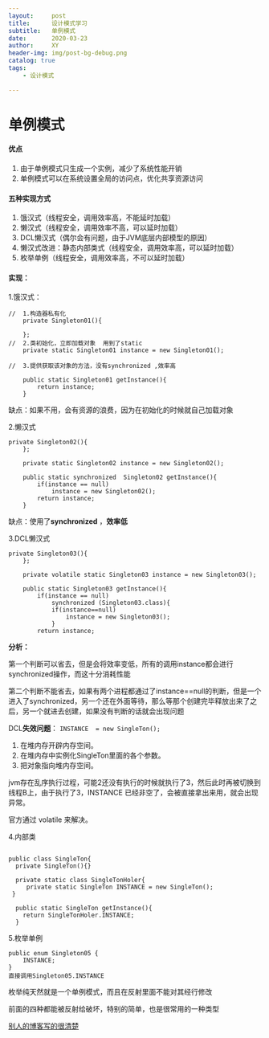 ```yaml
---
layout:     post
title:      设计模式学习
subtitle:   单例模式
date:       2020-03-23
author:     XY
header-img: img/post-bg-debug.png
catalog: true
tags:   
    - 设计模式

---
```


# 单例模式

#### 优点

1. 由于单例模式只生成一个实例，减少了系统性能开销
2. 单例模式可以在系统设置全局的访问点，优化共享资源访问

#### 五种实现方式

1. 饿汉式（线程安全，调用效率高，不能延时加载）
2. 懒汉式（线程安全，调用效率不高，可以延时加载）
3. DCL懒汉式（偶尔会有问题，由于JVM底层内部模型的原因）
4. 懒汉式改进：静态内部类式（线程安全，调用效率高，可以延时加载）
5. 枚举单例（线程安全，调用效率高，不可以延时加载）

#### 实现：

1.饿汉式：

```
//  1.构造器私有化
    private Singleton01(){

    };
//  2.类初始化，立即加载对象  用到了static
    private static Singleton01 instance = new Singleton01();

//  3.提供获取该对象的方法，没有synchronized ,效率高

    public static Singleton01 getInstance(){
        return instance;
    }
```

缺点：如果不用，会有资源的浪费，因为在初始化的时候就自己加载对象

2.懒汉式

```
private Singleton02(){
    };

    private static Singleton02 instance = new Singleton02();

    public static synchronized  Singleton02 getInstance(){
        if(instance == null)
            instance = new Singleton02();
        return instance;
    }
```

缺点：使用了**synchronized**  ，**效率低**

3.DCL懒汉式

```
private Singleton03(){
    };

    private volatile static Singleton03 instance = new Singleton03();
    
    public static Singleton03 getInstance(){
        if(instance == null)     
            synchronized (Singleton03.class){
            if(instance==null)  
                instance = new Singleton03();
            }
        return instance;
```

**分析：**

​	第一个判断可以省去，但是会将效率变低，所有的调用instance都会进行synchronized操作，而这十分消耗性能

​	第二个判断不能省去，如果有两个进程都通过了instance==null的判断，但是一个进入了synchronized，另一个还在外面等待，那么等那个创建完毕释放出来了之后，另一个就进去创建，如果没有判断的话就会出现问题



DCL**失效问题**： `INSTANCE  = new SingleTon();  ` 

1. 在堆内存开辟内存空间。
2. 在堆内存中实例化SingleTon里面的各个参数。
3. 把对象指向堆内存空间。

jvm存在乱序执行过程，可能2还没有执行的时候就执行了3，然后此时再被切换到线程B上，由于执行了3，INSTANCE 已经非空了，会被直接拿出来用，就会出现异常。

官方通过 volatile 来解决。

4.内部类

```

public class SingleTon{
  private SingleTon(){}
 
  private static class SingleTonHoler{
     private static SingleTon INSTANCE = new SingleTon();
 }
 
  public static SingleTon getInstance(){
    return SingleTonHoler.INSTANCE;
  }

```



5.枚举单例

```
public enum Singleton05 {
    INSTANCE;
}
直接调用Singleton05.INSTANCE
```

枚举纯天然就是一个单例模式，而且在反射里面不能对其经行修改

前面的四种都能被反射给破坏，特别的简单，也是很常用的一种类型

[别人的博客写的很清楚]( https://blog.csdn.net/mnb65482/article/details/80458571 )